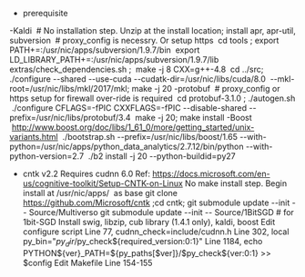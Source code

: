 * prerequisite

-Kaldi
 # No installation step. Unzip at the install location; install apr, apr-util, subversion
 # proxy_config is necessry. Or setup https
 cd tools ; export PATH+=:/usr/nic/apps/subversion/1.9.7/bin
 export LD_LIBRARY_PATH+=:/usr/nic/apps/subversion/1.9.7/lib
  extras/check_dependencies.sh ;  make -j 8 CXX=g++-4.8
 cd ../src; ./configure --shared --use-cuda --cudatk-dir=/usr/nic/libs/cuda/8.0  --mkl-root=/usr/nic/libs/mkl/2017/mkl; make -j 20
-protobuf
 # proxy_config or https setup for firewall over-ride is required
 cd protobuf-3.1.0 ; ./autogen.sh 
 ./configure CFLAGS=-fPIC CXXFLAGS=-fPIC --disable-shared --prefix=/usr/nic/libs/protobuf/3.4
 make -j 20; make install 
-Boost
 http://www.boost.org/doc/libs/1_61_0/more/getting_started/unix-variants.html
 ./bootstrap.sh --prefix=/usr/nic/libs/boost/1.65 --with-python=/usr/nic/apps/python_data_analytics/2.7.12/bin/python --with-python-version=2.7
 ./b2 install -j 20 --python-buildid=py27


* cntk v2.2
Requires cudnn 6.0 
Ref: https://docs.microsoft.com/en-us/cognitive-toolkit/Setup-CNTK-on-Linux
No make install step. Begin install at /usr/nic/apps/  as base
git clone https://github.com/Microsoft/cntk ;cd cntk; git submodule update --init -- Source/Multiverso 
git submodule update --init -- Source/1BitSGD # for 1bit-SGD
Install swig, libzip, cub library (1.4.1 only), kaldi, boost
Edit configure script
Line 77, cudnn_check=include/cudnn.h
Line 302, local py_bin="$py_dir/$py_check${required_version:0:1}"
Line 1184, echo PYTHON${ver}_PATH=${py_paths[$ver]}/$py_check${ver:0:1} >>         $config
Edit Makefile
Line 154-155


